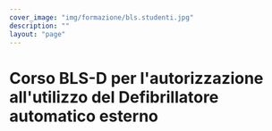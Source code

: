 ```yaml
---
cover_image: "img/formazione/bls.studenti.jpg"
description: ""
layout: "page"
---
```


# Corso BLS-D per l'autorizzazione all'utilizzo del Defibrillatore automatico esterno